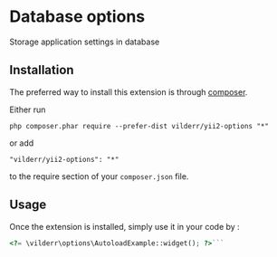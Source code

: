Database options
================
Storage application settings in database

Installation
------------

The preferred way to install this extension is through [composer](http://getcomposer.org/download/).

Either run

```
php composer.phar require --prefer-dist vilderr/yii2-options "*"
```

or add

```
"vilderr/yii2-options": "*"
```

to the require section of your `composer.json` file.


Usage
-----

Once the extension is installed, simply use it in your code by  :

```php
<?= \vilderr\options\AutoloadExample::widget(); ?>```